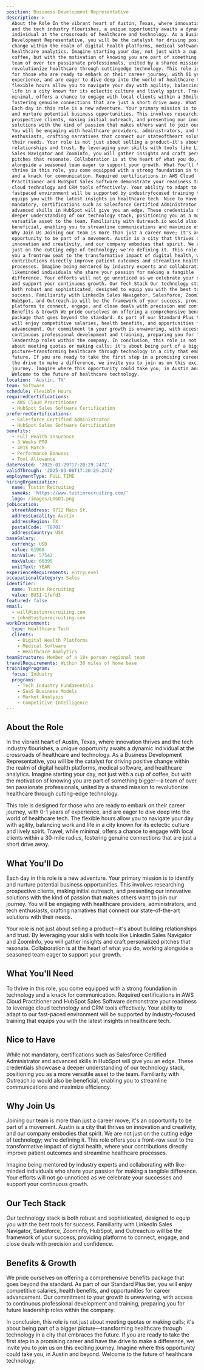 ```yaml
---
position: Business Development Representative
description: >-
  About the Role In the vibrant heart of Austin, Texas, where innovation thrives
  and the tech industry flourishes, a unique opportunity awaits a dynamic
  individual at the crossroads of healthcare and technology. As a Business
  Development Representative, you will be the catalyst for driving positive
  change within the realm of digital health platforms, medical software, and
  healthcare analytics. Imagine starting your day, not just with a cup of
  coffee, but with the motivation of knowing you are part of something bigger—a
  team of over ten passionate professionals, united by a shared mission to
  revolutionize healthcare through cuttingedge technology. This role is designed
  for those who are ready to embark on their career journey, with 01 years of
  experience, and are eager to dive deep into the world of healthcare tech. The
  flexible hours allow you to navigate your day with agility, balancing work and
  life in a city known for its eclectic culture and lively spirit. Travel, while
  minimal, offers a chance to engage with local clients within a 30mile radius,
  fostering genuine connections that are just a short drive away. What You'll Do
  Each day in this role is a new adventure. Your primary mission is to identify
  and nurture potential business opportunities. This involves researching
  prospective clients, making initial outreach, and presenting our innovative
  solutions with the kind of passion that makes others want to join our journey.
  You will be engaging with healthcare providers, administrators, and tech
  enthusiasts, crafting narratives that connect our stateoftheart solutions with
  their needs. Your role is not just about selling a product—it's about building
  relationships and trust. By leveraging your skills with tools like LinkedIn
  Sales Navigator and ZoomInfo, you will gather insights and craft personalized
  pitches that resonate. Collaboration is at the heart of what you do, working
  alongside a seasoned team eager to support your growth. What You'll Need To
  thrive in this role, you come equipped with a strong foundation in technology
  and a knack for communication. Required certifications in AWS Cloud
  Practitioner and HubSpot Sales Software demonstrate your readiness to leverage
  cloud technology and CRM tools effectively. Your ability to adapt to our
  fastpaced environment will be supported by industryfocused training that
  equips you with the latest insights in healthcare tech. Nice to Have While not
  mandatory, certifications such as Salesforce Certified Administrator and
  advanced skills in HubSpot will give you an edge. These credentials showcase a
  deeper understanding of our technology stack, positioning you as a more
  versatile asset to the team. Familiarity with Outreach.io would also be
  beneficial, enabling you to streamline communications and maximize efficiency.
  Why Join Us Joining our team is more than just a career move; it's an
  opportunity to be part of a movement. Austin is a city that thrives on
  innovation and creativity, and our company embodies that spirit. We are not
  just on the cutting edge of technology; we're defining it. This role offers
  you a frontrow seat to the transformative impact of digital health, where your
  contributions directly improve patient outcomes and streamline healthcare
  processes. Imagine being mentored by industry experts and collaborating with
  likeminded individuals who share your passion for making a tangible
  difference. Your efforts will not go unnoticed as we celebrate your successes
  and support your continuous growth. Our Tech Stack Our technology stack is
  both robust and sophisticated, designed to equip you with the best tools for
  success. Familiarity with LinkedIn Sales Navigator, Salesforce, ZoomInfo,
  HubSpot, and Outreach.io will be the framework of your success, providing
  platforms to connect, engage, and close deals with precision and confidence.
  Benefits & Growth We pride ourselves on offering a comprehensive benefits
  package that goes beyond the standard. As part of our Standard Plus tier, you
  will enjoy competitive salaries, health benefits, and opportunities for career
  advancement. Our commitment to your growth is unwavering, with access to
  continuous professional development and training, preparing you for future
  leadership roles within the company. In conclusion, this role is not just
  about meeting quotas or making calls; it's about being part of a bigger
  picture—transforming healthcare through technology in a city that embraces the
  future. If you are ready to take the first step in a promising career and have
  the drive to make a difference, we invite you to join us on this exciting
  journey. Imagine where this opportunity could take you, in Austin and beyond.
  Welcome to the future of healthcare technology.
location: 'Austin, TX'
team: Software
schedule: Flexible Hours
requiredCertifications:
  - AWS Cloud Practitioner
  - HubSpot Sales Software Certification
preferredCertifications:
  - Salesforce Certified Administrator
  - HubSpot Sales Software Certification
benefits:
  - Full Health Insurance
  - 3 Weeks PTO
  - 401k Match
  - Performance Bonuses
  - Tool Allowance
datePosted: '2025-01-29T17:20:29.247Z'
validThrough: '2025-03-08T17:20:29.247Z'
employmentType: FULL_TIME
hiringOrganization:
  name: Tustin Recruiting
  sameAs: 'https://www.tustinrecruiting.com/'
  logo: /images/LOGO1.png
jobLocation:
  streetAddress: 9712 Main St.
  addressLocality: Austin
  addressRegion: TX
  postalCode: '78701'
  addressCountry: USA
baseSalary:
  currency: USD
  value: 61968
  minValue: 57542
  maxValue: 66395
  unitText: YEAR
experienceRequirements: entryLevel
occupationalCategory: Sales
identifier:
  name: Tustin Recruiting
  value: BUSI-1fefd3
featured: false
email:
  - will@tustinrecruiting.com
  - john@tustinrecruiting.com
workEnvironment:
  type: Healthcare Tech
  clients:
    - Digital Health Platforms
    - Medical Software
    - Healthcare Analytics
teamStructure: Member of a 10+ person regional team
travelRequirements: Within 30 miles of home base
trainingProgram:
  focus: Industry
  programs:
    - Tech Industry Fundamentals
    - SaaS Business Models
    - Market Analysis
    - Competitive Intelligence
---
```




## About the Role

In the vibrant heart of Austin, Texas, where innovation thrives and the tech industry flourishes, a unique opportunity awaits a dynamic individual at the crossroads of healthcare and technology. As a Business Development Representative, you will be the catalyst for driving positive change within the realm of digital health platforms, medical software, and healthcare analytics. Imagine starting your day, not just with a cup of coffee, but with the motivation of knowing you are part of something bigger—a team of over ten passionate professionals, united by a shared mission to revolutionize healthcare through cutting-edge technology.

This role is designed for those who are ready to embark on their career journey, with 0-1 years of experience, and are eager to dive deep into the world of healthcare tech. The flexible hours allow you to navigate your day with agility, balancing work and life in a city known for its eclectic culture and lively spirit. Travel, while minimal, offers a chance to engage with local clients within a 30-mile radius, fostering genuine connections that are just a short drive away.

## What You'll Do

Each day in this role is a new adventure. Your primary mission is to identify and nurture potential business opportunities. This involves researching prospective clients, making initial outreach, and presenting our innovative solutions with the kind of passion that makes others want to join our journey. You will be engaging with healthcare providers, administrators, and tech enthusiasts, crafting narratives that connect our state-of-the-art solutions with their needs.

Your role is not just about selling a product—it's about building relationships and trust. By leveraging your skills with tools like LinkedIn Sales Navigator and ZoomInfo, you will gather insights and craft personalized pitches that resonate. Collaboration is at the heart of what you do, working alongside a seasoned team eager to support your growth.

## What You'll Need

To thrive in this role, you come equipped with a strong foundation in technology and a knack for communication. Required certifications in AWS Cloud Practitioner and HubSpot Sales Software demonstrate your readiness to leverage cloud technology and CRM tools effectively. Your ability to adapt to our fast-paced environment will be supported by industry-focused training that equips you with the latest insights in healthcare tech.

## Nice to Have

While not mandatory, certifications such as Salesforce Certified Administrator and advanced skills in HubSpot will give you an edge. These credentials showcase a deeper understanding of our technology stack, positioning you as a more versatile asset to the team. Familiarity with Outreach.io would also be beneficial, enabling you to streamline communications and maximize efficiency.

## Why Join Us

Joining our team is more than just a career move; it's an opportunity to be part of a movement. Austin is a city that thrives on innovation and creativity, and our company embodies that spirit. We are not just on the cutting edge of technology; we're defining it. This role offers you a front-row seat to the transformative impact of digital health, where your contributions directly improve patient outcomes and streamline healthcare processes.

Imagine being mentored by industry experts and collaborating with like-minded individuals who share your passion for making a tangible difference. Your efforts will not go unnoticed as we celebrate your successes and support your continuous growth.

## Our Tech Stack

Our technology stack is both robust and sophisticated, designed to equip you with the best tools for success. Familiarity with LinkedIn Sales Navigator, Salesforce, ZoomInfo, HubSpot, and Outreach.io will be the framework of your success, providing platforms to connect, engage, and close deals with precision and confidence. 

## Benefits & Growth

We pride ourselves on offering a comprehensive benefits package that goes beyond the standard. As part of our Standard Plus tier, you will enjoy competitive salaries, health benefits, and opportunities for career advancement. Our commitment to your growth is unwavering, with access to continuous professional development and training, preparing you for future leadership roles within the company.

In conclusion, this role is not just about meeting quotas or making calls; it's about being part of a bigger picture—transforming healthcare through technology in a city that embraces the future. If you are ready to take the first step in a promising career and have the drive to make a difference, we invite you to join us on this exciting journey. Imagine where this opportunity could take you, in Austin and beyond. Welcome to the future of healthcare technology.
